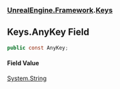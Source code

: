 ### [UnrealEngine.Framework](./UnrealEngine-Framework.md 'UnrealEngine.Framework').[Keys](./Keys.md 'UnrealEngine.Framework.Keys')
## Keys.AnyKey Field
  
```csharp
public const AnyKey;
```
#### Field Value
[System.String](https://docs.microsoft.com/en-us/dotnet/api/System.String 'System.String')  
